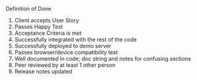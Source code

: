 Definition of Done

1. Client accepts User Story
2. Passes Happy Test
3. Acceptance Criteria is met
4. Successfully integrated with the rest of the code
5. Successfully deployed to demo server
6. Passes browser/device compatibility test
7. Well documented in code; doc string and notes for confusing sections
8. Peer reviewed by at least 1 other person
9. Release notes updated
